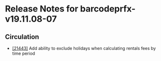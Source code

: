 
# Release Notes for barcodeprfx-v19.11.08-07

## Circulation

- [[21443]](http://bugs.koha-community.org/bugzilla3/show_bug.cgi?id=21443) Add ability to exclude holidays when calculating rentals fees by time period


